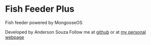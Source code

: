 # Fish Feeder Plus

Fish feeder powered by MongooseOS

Developed by Anderson Souza
Follow me at [github](www.github.com/andersomsouza) or at [my personal webpage](www.barbaruiva.xyz)
